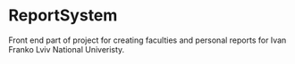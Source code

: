 # ReportSystem
Front end part of project for creating faculties and personal reports for Ivan Franko Lviv National Univeristy.
